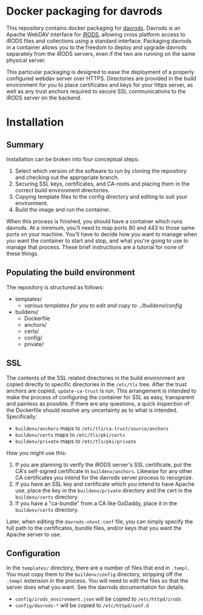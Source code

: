 # Docker packaging for davrods

This repository contains docker packaging for [davrods](https://github.com/UtrechtUniversity/davrods). 
Davrods is an Apache WebDAV interface for [iRODS](https://irods.org), allowing cross platform access to
iRODS files and collections using a standard interface. Packaging davrods in a container allows you to 
the freedom to deploy and upgrade davrods separately from the iRODS servers, even if the two are running
on the same physical server. 

This particular packaging is designed to ease the deployment of a properly configured webdav server 
over HTTPS. Directories are provided in the build environment for you to place certificates and 
keys for your https server, as well as any trust anchors required to secure SSL communications 
to the iRODS server on the backend.

# Installation

## Summary 

Installation can be broken into four conceptual steps: 

1. Select which version of the software to run by cloning the repository and checking out the appropriate branch.
1. Securing SSL keys, certificates, and CA-roots and placing them in the correct build environment directories.
1. Copying template files to the config directory and editing to suit your environment.
1. Build the image and run the container.

When this process is finished, you should have a container which runs davrods. At a minimum, you'll need to map 
ports 80 and 443 to those same ports on your machine. You'll have to decide how you want to manage when you want
the container to start and stop, and what you're going to use to manage that process. These brief instructions
are a tutorial for none of these things.

## Populating the build environment

The repository is structured as follows: 

* templates/
  * _various templates for you to edit and copy to ../buildenv/config_
* buildenv/
  * Dockerfile
  * anchors/
  * certs/
  * config/
  * private/
  
## SSL

The contents of the SSL related directories in the build environment are copied directly to specific directories in 
the `/etc/tls` tree. After the trust anchors are copied, `update-ca-trust` is run. This arrangement is intended to 
make the process of configuring the container for SSL as easy, transparent and painless as possible. If there are 
any questions, a quick inspection of the Dockerfile should resolve any uncertainty as to what is intended. Specifically: 

* `buildenv/anchors` maps to `/etc/tls/ca-trust/source/anchors`
* `buildenv/certs` maps to `/etc/tls/pki/certs`
* `buildenv/private` maps to `/etc/tls/pki/private`

How you might use this: 

1. If you are planning to verify the iRODS server's SSL certificate, put the CA's self-signed certificate in `buildenv/anchors`.
Likewise for any other CA certificates you intend for the davrods server process to recognize.
1. If you have an SSL key and certificate which you intend to have Apache use, place the key in the `buildenv/private` directory
and the cert in the `buildenv/certs` directory.
1. If you have a "ca-bundle" from a CA like GoDaddy, place it in the `buildenv/certs` directory. 

Later, when editing the `davrods-vhost.conf` file, you can simply specify the full path to the certificates, bundle files,
and/or keys that you want the Apache server to use.

## Configuration

In the `templates/` directory, there are a number of files that end in `.templ`. You must copy them to the `buildenv/config` 
directory, stripping off the `.templ` extension in the process. You will need to edit the files so that the server does what 
you want. See the davrods documentation for details.

* `config/irods_environment.json` will be copied to `/etc/httpd/irods`
* `config/davrods-*` will be copied to `/etc/httpd/conf.d`
